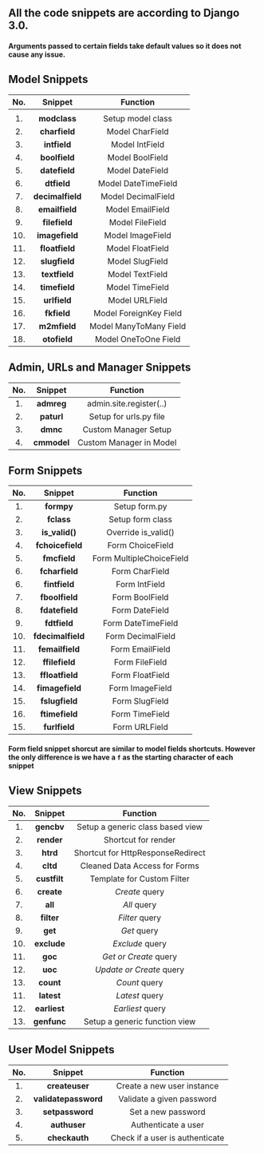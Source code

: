 ## All the code snippets are according to Django 3.0.

#### Arguments passed to certain fields take default values so it does not cause any issue.


## Model Snippets

|          **No.**         |   **Snippet**  |           **Function**         |
|:------------------------:|:--------------:|:------------------------------:|
|                          |                |                                |                              
|            1.            |  **modclass**  |        Setup model class       |
|            2.            | **charfield**  |         Model CharField        |
|            3.            |  **intfield**  |         Model IntField         |
|            4.            |  **boolfield** |         Model BoolField        |
|            5.            |  **datefield** |         Model DateField        |
|            6.            |   **dtfield**  |       Model DateTimeField      |
|            7.            |**decimalfield**|        Model DecimalField      |
|            8.            | **emailfield** |         Model EmailField       |
|            9.            | **filefield**  |         Model FileField        |
|            10.           | **imagefield** |         Model ImageField       |
|            11.           | **floatfield** |         Model FloatField       |
|            12.           |  **slugfield** |         Model SlugField        |
|            13.           | **textfield**  |         Model TextField        |
|            14.           |  **timefield** |         Model TimeField        |
|            15.           |  **urlfield**  |          Model URLField        |
|            16.           |   **fkfield**  |     Model ForeignKey Field     |
|            17.           |  **m2mfield**  |     Model ManyToMany Field     |
|            18.           |  **otofield**  |      Model OneToOne Field      |

## Admin, URLs and Manager Snippets

|          **No.**         |   **Snippet**  |           **Function**         |
|:------------------------:|:--------------:|:------------------------------:|
|            1.            |   **admreg**   |     admin.site.register(..)    |
|            2.            |   **paturl**   |     Setup for urls.py file     |
|            3.            |    **dmnc**    |      Custom Manager Setup      |
|            4.            |   **cmmodel**  |     Custom Manager in Model    |

## Form Snippets

|          **No.**         |   **Snippet**   |           **Function**         |
|:------------------------:|:---------------:|:------------------------------:|
|            1.            |   **formpy**    |          Setup form.py         |
|            2.            |   **fclass**    |         Setup form class       |
|            3.            | **is_valid()**  |        Override is_valid()     |
|            4.            |**fchoicefield** |         Form ChoiceField       |
|            5.            |  **fmcfield**   |    Form MultipleChoiceField    |
|            6.            | **fcharfield**  |          Form CharField        |
|            6.            | **fintfield**   |          Form IntField         |
|            7.            | **fboolfield**  |          Form BoolField        |
|            8.            | **fdatefield**  |          Form DateField        |
|            9.            |  **fdtfield**   |        Form DateTimeField      |
|            10.           |**fdecimalfield**|         Form DecimalField      |
|            11.           | **femailfield** |          Form EmailField       |
|            12.           | **ffilefield**  |          Form FileField        |
|            13.           | **ffloatfield** |          Form FloatField       |
|            14.           | **fimagefield** |          Form ImageField       |
|            15.           |  **fslugfield** |          Form SlugField        |
|            16.           |  **ftimefield** |          Form TimeField        |
|            15.           |  **furlfield**  |           Form URLField        |

#### Form field snippet shorcut are similar to model fields shortcuts. However the only difference is we have a `f` as the starting character of each snippet


## View Snippets

|          **No.**         |   **Snippet**  |           **Function**           |
|:------------------------:|:--------------:|:--------------------------------:|
|            1.            |   **gencbv**   | Setup a generic class based view |
|            2.            |   **render**   |       Shortcut for render        |
|            3.            |    **htrd**    | Shortcut for HttpResponseRedirect|
|            4.            |    **cltd**    |   Cleaned Data Access for Forms  |
|            5.            |  **custfilt**  |     Template for Custom Filter   |
|            6.            |   **create**   |          *Create* query          |
|            7.            |     **all**    |           *All* query            |
|            8.            |   **filter**   |          *Filter* query          |
|            9.            |     **get**    |           *Get* query            |
|            10.           |   **exclude**  |         *Exclude* query          |
|            11.           |     **goc**    |       *Get or Create* query      |
|            12.           |     **uoc**    |     *Update or Create* query     |
|            13.           |    **count**   |           *Count* query          |
|            11.           |   **latest**   |          *Latest* query          |
|            12.           |  **earliest**  |         *Earliest* query         |
|            13.           |   **genfunc**  |   Setup a generic function view  |

## User Model Snippets

|          **No.**         |   **Snippet**            |           **Function**           |
|:------------------------:|:------------------------:|:--------------------------------:|
|            1.            |      **createuser**      |    Create a new user instance    |
|            2.            |   **validatepassword**   |     Validate a given password    |
|            3.            |     **setpassword**      |         Set a new password       |
|            4.            |       **authuser**       |        Authenticate a user       |
|            5.            |       **checkauth**      |  Check if a user is authenticate |